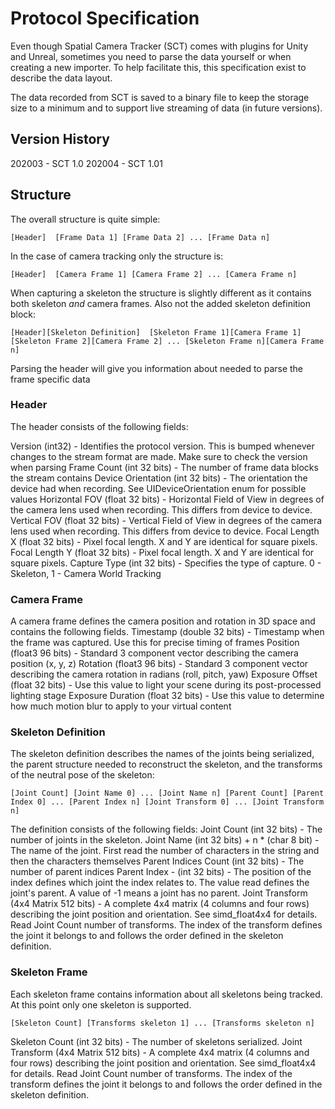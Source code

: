 #  Protocol Specification

Even though Spatial Camera Tracker (SCT) comes with plugins for Unity and Unreal, sometimes you need to parse the data yourself or when creating a new importer.
To help facilitate this, this specification exist to describe the data layout.

The data recorded from SCT is saved to a binary file to keep the storage size to a minimum and to support live streaming of data (in future versions).

## Version History
202003 - SCT 1.0
202004 - SCT 1.01

## Structure

The overall structure is quite simple:

```
[Header]  [Frame Data 1] [Frame Data 2] ... [Frame Data n]
```

In the case of camera tracking only the structure is:
```
[Header]  [Camera Frame 1] [Camera Frame 2] ... [Camera Frame n]
```

When capturing a skeleton  the structure is slightly different as it contains both skeleton *and* camera frames.
Also not the added skeleton definition block:
```
[Header][Skeleton Definition]  [Skeleton Frame 1][Camera Frame 1] [Skeleton Frame 2][Camera Frame 2] ... [Skeleton Frame n][Camera Frame n]
```


Parsing the header will give you information about needed to parse the frame specific data

### Header

The header consists of the following fields:

Version (int32) - Identifies the protocol version. This is bumped whenever changes to the stream format are made. Make sure to check the version when parsing
Frame Count (int 32 bits) - The number of frame data blocks the stream contains
Device Orientation (int 32 bits) - The orientation the device had when recording. See UIDeviceOrientation enum for possible values
Horizontal FOV (float 32 bits) - Horizontal Field of View in degrees of the camera lens used when recording. This differs from device to device.
Vertical FOV (float 32 bits) - Vertical Field of View in degrees of the camera lens used when recording. This differs from device to device.
Focal Length X (float 32 bits) - Pixel focal length. X and Y are identical for square pixels.
Focal Length Y (float 32 bits) - Pixel focal length. X and Y are identical for square pixels.
Capture Type (int 32 bits) - Specifies the type of capture. 0 - Skeleton, 1 - Camera World Tracking

### Camera Frame
A camera frame defines the camera position and rotation in 3D space and contains the following fields.
Timestamp (double 32 bits) - Timestamp when the frame was captured. Use this for precise timing of frames
Position (float3 96 bits) - Standard 3 component vector describing the camera position (x, y, z) 
Rotation (float3 96 bits) - Standard 3 component vector describing the camera rotation in radians (roll, pitch, yaw)
Exposure Offset (float 32 bits) - Use this value to light your scene during its post-processed lighting stage
Exposure Duration (float 32 bits) - Use this value to determine how much motion blur to apply to your virtual content

### Skeleton Definition

The skeleton definition describes the names of the joints being serialized, the parent structure needed to reconstruct the skeleton, and the transforms of the neutral pose of the skeleton:
```
[Joint Count] [Joint Name 0] ... [Joint Name n] [Parent Count] [Parent Index 0] ... [Parent Index n] [Joint Transform 0] ... [Joint Transform n]
```
The definition consists of the following fields:
Joint Count (int 32 bits) - The number of joints in the skeleton. 
Joint Name (int 32 bits) + n *  (char 8 bit) - The name of the joint. First read the number of characters in the string and then the characters themselves 
Parent Indices Count (int 32 bits)  - The number of parent indices
Parent Index - (int 32 bits) - The position of the index defines which joint the index relates to. The value read defines the joint's parent. A value of -1 means a joint has no parent.
Joint Transform (4x4 Matrix 512 bits) - A complete 4x4 matrix (4 columns and four rows) describing the joint position and orientation. See simd_float4x4 for details. Read Joint Count number of transforms. The index of the transform defines the joint it belongs to and follows the order defined in the skeleton definition.

### Skeleton Frame

Each skeleton frame contains information about all skeletons being tracked. At this point only one skeleton is supported.
```
[Skeleton Count] [Transforms skeleton 1] ... [Transforms skeleton n]
```
Skeleton Count (int 32 bits) - The number of skeletons serialized.
Joint Transform (4x4 Matrix 512 bits) - A complete 4x4 matrix (4 columns and four rows) describing the joint position and orientation. See simd_float4x4 for details. Read Joint Count number of transforms. The index of the transform defines the joint it belongs to and follows the order defined in the skeleton definition.
